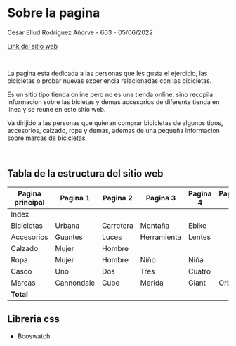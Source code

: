 # Sobre la pagina
Cesar Eliud Rodriguez Añorve - 603 - 05/06/2022

[Link del sitio web](https://eliud-cesar.github.io/bicicletas-akira/)

<br>

La pagina esta dedicada a las personas que les gusta el ejercicio, las bicicletas o probar nuevas experiencia relacionadas con las bicicletas.

Es un sitio tipo tienda online pero no es una tienda online, sino recopila informacion sobre las bicletas y demas accesorios de diferente tienda en linea y se reune en este sitio web.

Va dirijido a las personas que quieran comprar bicicletas de algunos tipos, accesorios, calzado, ropa y demas, ademas de una pequeña informacion sobre marcas de bicicletas.

<br>

## Tabla de la estructura del sitio web
| Pagina principal | Pagina 1 | Pagina 2 | Pagina 3 | Pagina 4 | Pagina 5 | Pagina 6 | Total paginas |
|--|--|--|--|--|--|--|--|
| Index |  |  |  |  |  |  | 1 |
| Bicicletas | Urbana | Carretera | Montaña | Ebike |  |  | 5 |
| Accesorios | Guantes | Luces | Herramienta | Lentes |  |  | 5 |
| Calzado | Mujer | Hombre |  |  |  |  | 3 |
| Ropa | Mujer | Hombre | Niño | Niña |  |  | 5 |
| Casco | Uno | Dos | Tres | Cuatro |  |  | 5 |
| Marcas | Cannondale | Cube | Merida | Giant | Orbea | Scott | 7 |
| **Total** |  |  |  |  |  |  | **31** |


## Libreria css
- Booswatch